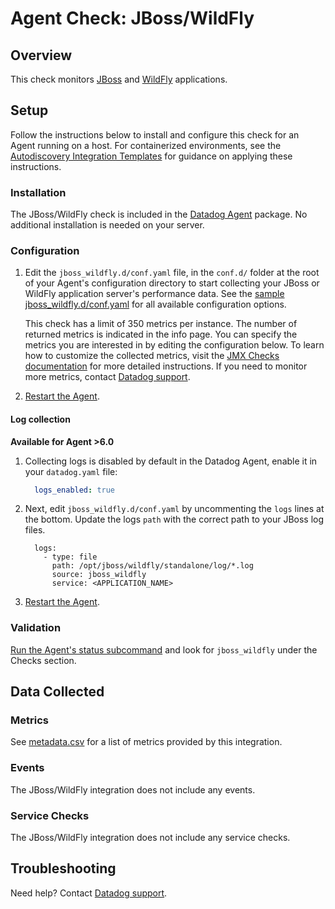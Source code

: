 # Agent Check: JBoss/WildFly

## Overview

This check monitors [JBoss][1] and [WildFly][2] applications.

## Setup

Follow the instructions below to install and configure this check for an Agent running on a host. For containerized environments, see the [Autodiscovery Integration Templates][3] for guidance on applying these instructions.

### Installation

The JBoss/WildFly check is included in the [Datadog Agent][4] package. No additional installation is needed on your server.

### Configuration

1. Edit the `jboss_wildfly.d/conf.yaml` file, in the `conf.d/` folder at the root of your
   Agent's configuration directory to start collecting your JBoss or WildFly application server's
   performance data. See the [sample jboss_wildfly.d/conf.yaml][5] for all available configuration options.

   This check has a limit of 350 metrics per instance. The number of returned metrics is indicated in the info page.
   You can specify the metrics you are interested in by editing the configuration below.
   To learn how to customize the collected metrics, visit the [JMX Checks documentation][6] for more detailed instructions.
   If you need to monitor more metrics, contact [Datadog support][7].

2. [Restart the Agent][8].

#### Log collection

**Available for Agent >6.0**

1. Collecting logs is disabled by default in the Datadog Agent, enable it in your `datadog.yaml` file:

    ```yaml
      logs_enabled: true
    ```

2. Next, edit `jboss_wildfly.d/conf.yaml` by uncommenting the `logs` lines at the bottom. Update the logs `path` with the correct path to your JBoss log files.

    ```
      logs:
        - type: file
          path: /opt/jboss/wildfly/standalone/log/*.log
          source: jboss_wildfly
          service: <APPLICATION_NAME>
    ```

3. [Restart the Agent][8].

### Validation

[Run the Agent's status subcommand][9] and look for `jboss_wildfly` under the Checks section.

## Data Collected

### Metrics

See [metadata.csv][9] for a list of metrics provided by this integration.

### Events

The JBoss/WildFly integration does not include any events.

### Service Checks

The JBoss/WildFly integration does not include any service checks.

## Troubleshooting

Need help? Contact [Datadog support][8].

[1]: https://developers.redhat.com/products/eap/overview
[2]: http://wildfly.org
[3]: https://docs.datadoghq.com/agent/autodiscovery/integrations
[4]: https://app.datadoghq.com/account/settings#agent
[5]: https://github.com/DataDog/integrations-core/blob/master/jboss_wildfly/datadog_checks/jboss_wildfly/data/conf.yaml.example
[6]: https://docs.datadoghq.com/integrations/java
[7]: https://docs.datadoghq.com/help
[8]: https://docs.datadoghq.com/agent/guide/agent-commands/#start-stop-restart-the-agent
[9]: https://docs.datadoghq.com/agent/guide/agent-commands/#agent-status-and-information
